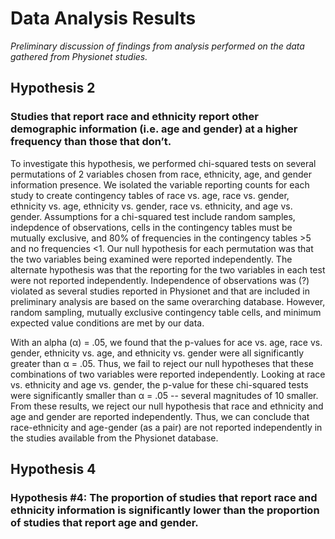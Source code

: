# Data Analysis Results

*Preliminary discussion of findings from analysis performed on the data gathered from Physionet studies.*

## Hypothesis 2
###  Studies that report race and ethnicity report other demographic information (i.e. age and gender) at a higher frequency than those that don’t.

To investigate this hypothesis, we performed chi-squared tests on several permutations of 2 variables chosen from race, ethnicity, age, and gender information presence. We isolated the variable reporting counts for each study to create contingency tables of race vs. age, race vs. gender, ethnicity vs. age, ethnicity vs. gender, race vs. ethnicity, and age vs. gender. Assumptions for a chi-squared test include random samples, indepdence of observations, cells in the contingency tables must be mutually exclusive, and 80% of frequencies in the contingency tables >5 and no frequencies <1. Our null hypothesis for each permutation was that the two variables being examined were reported independently. The alternate hypothesis was that the reporting for the two variables in each test were not reported independently. Independence of observations was (?) violated as several studies reported in Physionet and that are included in preliminary analysis are based on the same overarching database. However, random sampling, mutually exclusive contingency table cells, and minimum expected value conditions are met by our data. 

With an alpha (&alpha;) = .05, we found that the p-values for ace vs. age, race vs. gender, ethnicity vs. age, and ethnicity vs. gender were all significantly greater than &alpha; = .05. Thus, we fail to reject our null hypotheses that these combinations of two variables were reported independently. Looking at race vs. ethnicity and age vs. gender, the p-value for these chi-squared tests were significantly smaller than &alpha; = .05 -- several magnitudes of 10 smaller. From these results, we reject our null hypothesis that race and ethnicity and age and gender are reported independently. Thus, we can conclude that race-ethnicity and age-gender (as a pair) are not reported independently in the studies available from the Physionet database. 

## Hypothesis 4
### Hypothesis #4: The proportion of studies that report race and ethnicity information is significantly lower than the proportion of studies that report age and gender.

